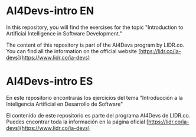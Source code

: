 # AI4Devs-intro EN

In this repository, you will find the exercises for the topic "Introduction to Artificial Intelligence in Software Development."

The content of this repository is part of the AI4Devs program by LIDR.co. You can find all the information on the official website [https://lidr.co/ia-devs](https://www.lidr.co/ia-devs)

# AI4Devs-intro ES

En este repositorio encontrarás los ejercicios del tema "Introducción a la Inteligencia Artificial en Desarrollo de Software"

El contenido de este repositorio es parte del programa AI4Devs de LIDR.co. Puedes encontrar toda la información en la página oficial [https://lidr.co/ia-devs](https://www.lidr.co/ia-devs)


